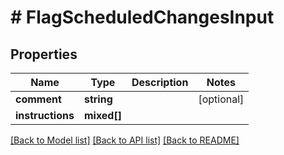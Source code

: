 # # FlagScheduledChangesInput

## Properties

Name | Type | Description | Notes
------------ | ------------- | ------------- | -------------
**comment** | **string** |  | [optional]
**instructions** | **mixed[]** |  |

[[Back to Model list]](../../README.md#models) [[Back to API list]](../../README.md#endpoints) [[Back to README]](../../README.md)
